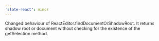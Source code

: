 ```yaml
---
'slate-react': minor
---
```


Changed behaviour of ReactEditor.findDocumentOrShadowRoot. It returns shadow root or document without checking for the existence of the getSelection method.
